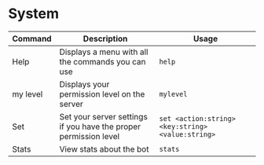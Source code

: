 # System

Command | Description | Usage
--------|-------------|------
Help | Displays a menu with all the commands you can use | `help`
my level | Displays your permission level on the server | `mylevel`
Set | Set your server settings if you have the proper permission level | `set <action:string> <key:string> <value:string>`
Stats | View stats about the bot | `stats`